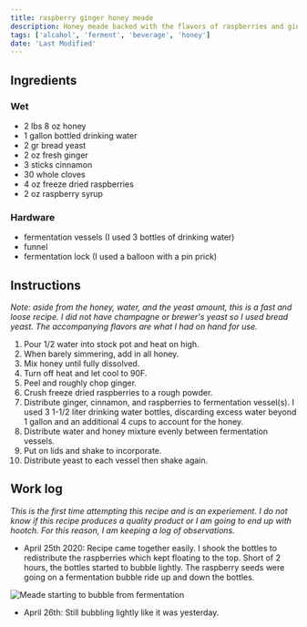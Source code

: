 ```yaml
---
title: raspberry ginger honey meade
description: Honey meade backed with the flavors of raspberries and ginger.
tags: ['alcahol', 'ferment', 'beverage', 'honey']
date: 'Last Modified'
---
```


## Ingredients

### Wet

- 2 lbs 8 oz honey
- 1 gallon bottled drinking water
- 2 gr bread yeast
- 2 oz fresh ginger
- 3 sticks cinnamon
- 30 whole cloves
- 4 oz freeze dried raspberries
- 2 oz raspberry syrup

### Hardware

- fermentation vessels (I used 3 bottles of drinking water)
- funnel
- fermentation lock (I used a balloon with a pin prick)

## Instructions

_Note: aside from the honey, water, and the yeast amount, this is a fast and loose recipe. I did not have champagne or brewer's yeast so I used bread yeast. The accompanying flavors are what I had on hand for use._

1. Pour 1/2 water into stock pot and heat on high.
1. When barely simmering, add in all honey.
1. Mix honey until fully dissolved.
1. Turn off heat and let cool to 90F.
1. Peel and roughly chop ginger.
1. Crush freeze dried raspberries to a rough powder.
1. Distribute ginger, cinnamon, and raspberries to fermentation vessel(s). I used 3 1-1/2 liter drinking water bottles, discarding excess water beyond 1 gallon and an additional 4 cups to account for the honey.
1. Distribute water and honey mixture evenly between fermentation vessels.
1. Put on lids and shake to incorporate.
1. Distribute yeast to each vessel then shake again.

## Work log

_This is the first time attempting this recipe and is an experiement. I do not know if this recipe produces a quality product or I am going to end up with hootch. For this reason, I am keeping a log of observations._

- April 25th 2020: Recipe came together easily. I shook the bottles to redistribute the raspberries which kept floating to the top. Short of 2 hours, the bottles started to bubble lightly. The raspberry seeds were going on a fermentation bubble ride up and down the bottles.

![Meade starting to bubble from fermentation](/images/honeymeade.jpg)

- April 26th: Still bubbling lightly like it was yesterday.

